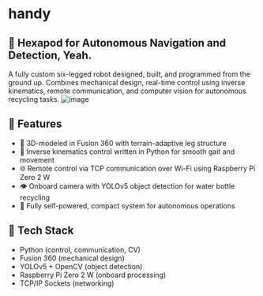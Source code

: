 # handy
## 🐜 Hexapod for Autonomous Navigation and Detection, Yeah.  
A fully custom six-legged robot designed, built, and programmed from the ground up. Combines mechanical design, real-time control using inverse kinematics, remote communication, and computer vision for autonomous recycling tasks.
![image](https://github.com/user-attachments/assets/8781b847-f5ce-44b1-9be6-3444e2ec747e)


## 📌 Features
- 🔧 3D-modeled in Fusion 360 with terrain-adaptive leg structure 
- 🧠 Inverse kinematics control written in Python for smooth gait and movement
- 🌐 Remote control via TCP communication over Wi-Fi using Raspberry Pi Zero 2 W
- 👁️ Onboard camera with YOLOv5 object detection for water bottle recycling
- 🔋 Fully self-powered, compact system for autonomous operations

## 🤖 Tech Stack
- Python (control, communication, CV)
- Fusion 360 (mechanical design)
- YOLOv5 + OpenCV (object detection)
- Raspberry Pi Zero 2 W (onboard processing)
- TCP/IP Sockets (networking)

